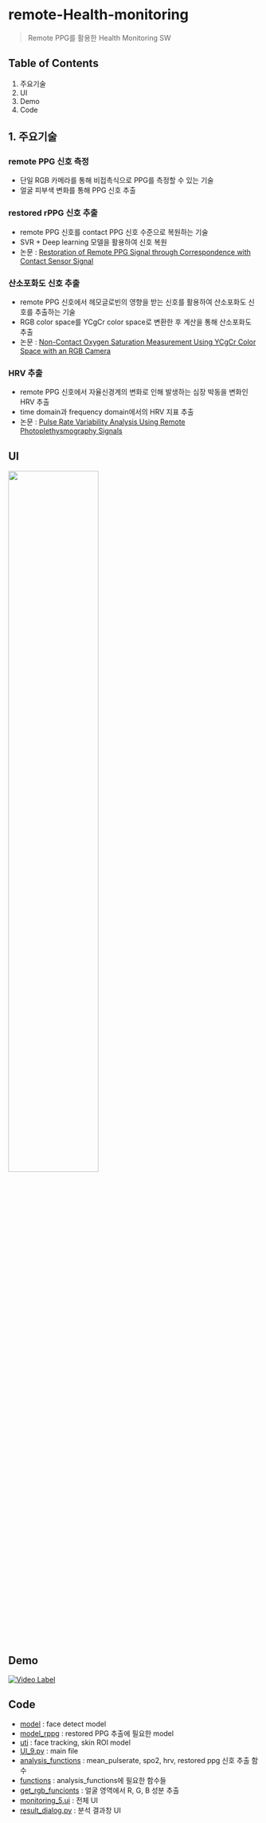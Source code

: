 # remote-Health-monitoring
> Remote PPG를 활용한 Health Monitoring SW

## Table of Contents
1. 주요기술
2. UI
3. Demo
4. Code

## 1. 주요기술
### remote PPG 신호 측정
- 단일 RGB 카메라를 통해 비접촉식으로 PPG를 측정할 수 있는 기술
- 얼굴 피부색 변화를 통해 PPG 신호 추출

### restored rPPG 신호 추출
- remote PPG 신호를 contact PPG 신호 수준으로 복원하는 기술
- SVR + Deep learning 모델을 활용하여 신호 복원
- 논문 : [Restoration of Remote PPG Signal through Correspondence with Contact Sensor Signal](https://www.mdpi.com/1424-8220/21/17/5910)

### 산소포화도 신호 추출
- remote PPG 신호에서 헤모글로빈의 영향을 받는 신호를 활용하여 산소포화도 신호를 추출하는 기술
- RGB color space를 YCgCr color space로 변환한 후 계산을 통해 산소포화도 추출
- 논문 : [Non-Contact Oxygen Saturation Measurement Using YCgCr Color Space with an RGB Camera](https://www.mdpi.com/1424-8220/21/18/6120)

### HRV 추출
- remote PPG 신호에서 자율신경계의 변화로 인해 발생하는 심장 박동을 변화인 HRV 추출
- time domain과 frequency domain에서의 HRV 지표 추출
- 논문 : [Pulse Rate Variability Analysis Using Remote Photoplethysmography Signals](https://www.mdpi.com/1424-8220/21/18/6241)

## UI
<p><img src="https://user-images.githubusercontent.com/54797864/212313030-f9f00083-448e-4752-b8e5-d87af4776bc6.png"  width="60%"></p>

## Demo
[![Video Label](http://img.youtube.com/vi/CxKecaLFaLk/0.jpg)](https://youtu.be/CxKecaLFaLk)

## Code
- [model](https://github.com/nahye03/remote-Health-monitoring/tree/main/model) : face detect model
- [model_rppg](https://github.com/nahye03/remote-Health-monitoring/tree/main/model_rppg) : restored PPG 추출에 필요한 model
- [uti](https://github.com/nahye03/remote-Health-monitoring/tree/main/uti) : face tracking, skin ROI model
- [UI_9.py](https://github.com/nahye03/remote-Health-monitoring/blob/main/UI_9.py) : main file
- [analysis_functions](https://github.com/nahye03/remote-Health-monitoring/blob/main/analysis_functions.py) : mean_pulserate, spo2, hrv, restored ppg 신호 추출 함수
- [functions](https://github.com/nahye03/remote-Health-monitoring/blob/main/functions.py) : analysis_functions에 필요한 함수들
- [get_rgb_funcionts](https://github.com/nahye03/remote-Health-monitoring/blob/main/get_rgb_function.py) : 얼굴 영역에서 R, G, B 성분 추출
- [monitoring_5.ui](https://github.com/nahye03/remote-Health-monitoring/blob/main/monitoring_5.ui) : 전체 UI
- [result_dialog.py](https://github.com/nahye03/remote-Health-monitoring/blob/main/result_dialog.py) : 분석 결과창 UI
